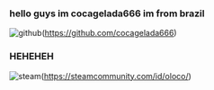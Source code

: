 ### hello guys im cocagelada666 im from brazil
![github](https://img.shields.io/badge/GitHub-100000?style=for-the-badge&logo=github&logoColor=white)(https://github.com/cocagelada666) 
### HEHEHEH
![steam](https://img.shields.io/badge/Steam-000000?style=for-the-badge&logo=steam&logoColor=white)(https://steamcommunity.com/id/oloco/)



